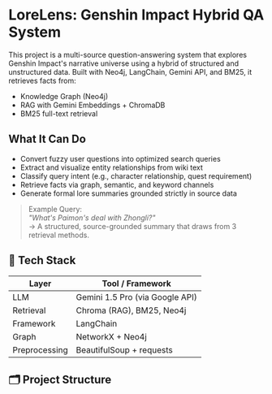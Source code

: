 # LoreLens: Genshin Impact Hybrid QA System

This project is a multi-source question-answering system that explores Genshin Impact's narrative universe using a hybrid of structured and unstructured data. Built with Neo4j, LangChain, Gemini API, and BM25, it retrieves facts from:

- Knowledge Graph (Neo4j)
- RAG with Gemini Embeddings + ChromaDB
- BM25 full-text retrieval

## What It Can Do

- Convert fuzzy user questions into optimized search queries
- Extract and visualize entity relationships from wiki text
- Classify query intent (e.g., character relationship, quest requirement)
- Retrieve facts via graph, semantic, and keyword channels
- Generate formal lore summaries grounded strictly in source data

> Example Query:  
> _"What's Paimon's deal with Zhongli?"_  
> → A structured, source-grounded summary that draws from 3 retrieval methods.

## 🔧 Tech Stack

| Layer        | Tool / Framework        |
|--------------|-------------------------|
| LLM          | Gemini 1.5 Pro (via Google API) |
| Retrieval    | Chroma (RAG), BM25, Neo4j |
| Framework    | LangChain               |
| Graph        | NetworkX + Neo4j        |
| Preprocessing| BeautifulSoup + requests|

## 🗂 Project Structure

